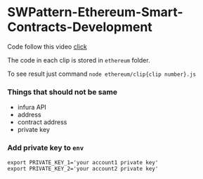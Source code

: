 # SWPattern-Ethereum-Smart-Contracts-Development

Code follow this video [click](https://www.youtube.com/watch?v=t3wM5903ty0&list=PLS5SEs8ZftgXlCGXNfzKdq7nGBcIaVOdN)

The code in each clip is stored in `ethereum` folder.

To see result just command `node ethereum/clip{clip number}.js`

### Things that should not be same
- infura API
- address
- contract address
- private key

### Add private key to `env`
```
export PRIVATE_KEY_1='your account1 private key'
export PRIVATE_KEY_2='your account2 private key'
```
